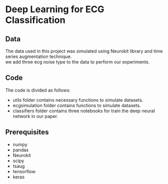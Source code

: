# Deep Learning for ECG Classification


## Data
The data used in this project was simulated using Neurokit library and time series augmentation technique. \
we add three ecg noise type to the data to perform our experiments.  

## Code
The code is divided as follows:
* utils folder contains necessary functions to simulate datasets.
* ecgsimulation folder contains functions to simulate datasets.
* classifiers folder contains three notebooks for train the deep neural network in our paper.


## Prerequisites
* numpy
* pandas
* Neurokit
* scipy
* tsaug
* tensorflow
* keras

